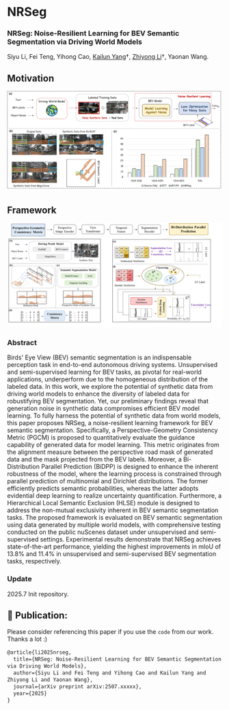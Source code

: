 # NRSeg

### NRSeg: Noise-Resilient Learning for BEV Semantic Segmentation via Driving World Models
Siyu Li, Fei Teng, Yihong Cao, [Kailun Yang](https://yangkailun.com/)†, [Zhiyong Li](http://robotics.hnu.edu.cn/info/1071/1515.htm)†, Yaonan Wang.

## Motivation
<div align=center>
<img src="https://github.com/lynn-yu/NRSeg/blob/main/intro.png" >
</div>

## Framework
<div align=center>
<img src="https://github.com/lynn-yu/NRSeg/blob/main/Framework.png" >
</div>

### Abstract
Birds' Eye View (BEV) semantic segmentation is an indispensable perception task in end-to-end autonomous driving systems. Unsupervised and semi-supervised learning for BEV tasks, as pivotal for real-world applications, underperform due to the homogeneous distribution of the labeled data. In this work, we explore the potential of synthetic data from driving world models to enhance the diversity of labeled data for robustifying BEV segmentation.  Yet, our preliminary findings reveal that generation noise in synthetic data compromises efficient BEV model learning. To fully harness the potential of synthetic data from world models, this paper proposes NRSeg, a noise-resilient learning framework for BEV semantic segmentation. Specifically, a Perspective-Geometry Consistency Metric (PGCM) is proposed to quantitatively evaluate the guidance capability of generated data for model learning.  This metric originates from the alignment measure between the perspective road mask of generated data and the mask projected from the BEV labels.
Moreover, a Bi-Distribution Parallel Prediction (BiDPP) is designed to enhance the inherent robustness of the model, where the learning process is constrained through parallel prediction of multinomial and Dirichlet distributions. The former efficiently predicts semantic probabilities, whereas the latter adopts evidential deep learning to realize uncertainty quantification. Furthermore, a Hierarchical Local Semantic Exclusion (HLSE) module is designed to address the non-mutual exclusivity inherent in BEV semantic segmentation tasks. The proposed framework is evaluated on BEV semantic segmentation using data generated by multiple world models, with comprehensive testing conducted on the public nuScenes dataset under unsupervised and semi-supervised settings.  Experimental results demonstrate that NRSeg achieves state-of-the-art performance, yielding the highest improvements in mIoU of 13.8% and 11.4% in unsupervised and semi-supervised BEV segmentation tasks, respectively.

### Update
2025.7 Init repository.

## 🤝 Publication:
Please consider referencing this paper if you use the ```code``` from our work.
Thanks a lot :)

```
@article{li2025nrseg,
  title={NRSeg: Noise-Resilient Learning for BEV Semantic Segmentation via Driving World Models},
  author={Siyu Li and Fei Teng and Yihong Cao and Kailun Yang and Zhiyong Li and Yaonan Wang},
  journal={arXiv preprint arXiv:2507.xxxxx},
  year={2025}
}
```
